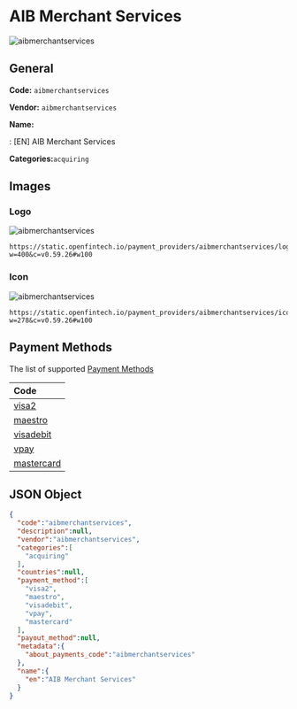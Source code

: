 
# AIB Merchant Services 
![aibmerchantservices](https://static.openfintech.io/payment_providers/aibmerchantservices/logo.png?w=400&c=v0.59.26#w100)  

## General 
 
**Code:** `aibmerchantservices` 
 
**Vendor:** `aibmerchantservices` 
 
**Name:** 
 
:	[EN] AIB Merchant Services 
 
**Categories:**`acquiring` 
 

## Images 

### Logo 
 
![aibmerchantservices](https://static.openfintech.io/payment_providers/aibmerchantservices/logo.png?w=400&c=v0.59.26#w100)  

```
https://static.openfintech.io/payment_providers/aibmerchantservices/logo.png?w=400&c=v0.59.26#w100
```  

### Icon 
 
![aibmerchantservices](https://static.openfintech.io/payment_providers/aibmerchantservices/icon.png?w=278&c=v0.59.26#w100)  

```
https://static.openfintech.io/payment_providers/aibmerchantservices/icon.png?w=278&c=v0.59.26#w100
```  

## Payment Methods 
 
The list of supported [Payment Methods](#) 

|Code| 
|:---| 
|[visa2](/payment-methods/visa2)| 
|[maestro](/payment-methods/maestro)| 
|[visadebit](/payment-methods/visadebit)| 
|[vpay](/payment-methods/vpay)| 
|[mastercard](/payment-methods/mastercard)| 
 

## JSON Object 

```json
{
  "code":"aibmerchantservices",
  "description":null,
  "vendor":"aibmerchantservices",
  "categories":[
    "acquiring"
  ],
  "countries":null,
  "payment_method":[
    "visa2",
    "maestro",
    "visadebit",
    "vpay",
    "mastercard"
  ],
  "payout_method":null,
  "metadata":{
    "about_payments_code":"aibmerchantservices"
  },
  "name":{
    "en":"AIB Merchant Services"
  }
}
```  
